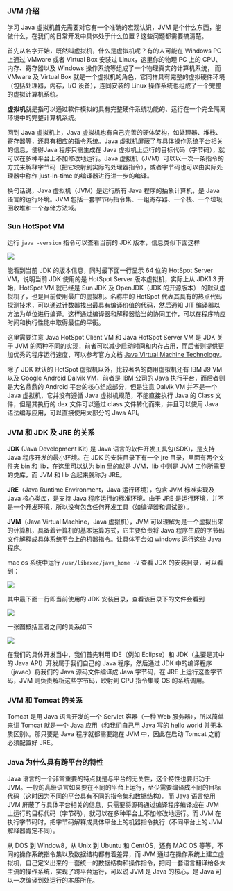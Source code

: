 ### JVM 介绍

学习 Java 虚拟机首先需要对它有一个准确的宏观认识，JVM 是个什么东西，能做什么，在我们的日常开发中具体处于什么位置？这些问题都需要搞清楚。

首先从名字开始，既然叫虚拟机，什么是虚拟机呢？有的人可能在 Windows PC 上通过 VMware 或者 Virtual Box 安装过 Linux，这里你的物理 PC 上的 CPU、内存、寄存器以及 Windows 操作系统等组成了一个物理真实的计算机系统， 而 VMware 及 Virtual Box 就是一个虚拟机的角色，它同样具有完整的虚拟硬件环境（包括处理器，内存，I/O 设备），连同安装的 Linux 操作系统也组成了一个完整的虚拟计算机系统。

**虚拟机**就是指可以通过软件模拟的具有完整硬件系统功能的、运行在一个完全隔离环境中的完整计算机系统。

回到 Java 虚拟机上，Java 虚拟机也有自己完善的硬体架构，如处理器、堆栈、寄存器等，还具有相应的指令系统。Java 虚拟机屏蔽了与具体操作系统平台相关的信息，使得Java 程序只需生成在 Java 虚拟机上运行的目标代码（字节码），就可以在多种平台上不加修改地运行。Java 虚拟机（JVM）可以以一次一条指令的方式来解释字节码（把它映射到实际的处理器指令），或者字节码也可以由实际处理器中称作 just-in-time 的编译器进行进一步的编译。

换句话说，Java 虚拟机（JVM）是运行所有 Java 程序的抽象计算机，是 Java 语言的运行环境。JVM 包括一套字节码指令集、一组寄存器、一个栈、一个垃圾回收堆和一个存储方法域。

### Sun HotSpot VM

运行 `java -version` 指令可以查看当前的 JDK 版本，信息类似下面这样

![](http://ochyazsr6.bkt.clouddn.com/fb2e59e5170d40d1bef0d1e5b64a20db.jpg)

能看到当前 JDK 的版本信息，同时最下面一行显示 64 位的 HotSpot Server VM，说明当前 JDK 使用的是 HotSpot Server 版本虚拟机，实际上从 JDK1.3 开始，HotSpot VM 就已经是 Sun JDK 及 OpenJDK（JDK 的开源版本） 的默认虚拟机了，也是目前使用最广的虚拟机。名称中的 HotSpot 代表其具有的热点代码探测技术，可以通过计数器找出最具有编译价值的代码，然后通知 JIT 编译器以方法为单位进行编译。这样通过编译器和解释器恰当的协同工作，可以在程序响应时间和执行性能中取得最佳的平衡。

这里需要注意 Java HotSpot Client VM 和 Java HotSpot Server VM 是 JDK 关于 JVM 的两种不同的实现，前者可以减少启动时间和内存占用，而后者则提供更加优秀的程序运行速度，可以参考官方文档 [Java Virtual Machine Technology](https://docs.oracle.com/javase/8/docs/technotes/guides/vm/index.html)。

除了 JDK 默认的 HotSpot 虚拟机以外，比较著名的商用虚拟机还有 IBM J9 VM 以及 Google Android Dalvik VM，前者是 IBM 公司的 Java 执行平台，而后者则是大名鼎鼎的 Android 平台的核心组成部分，但是注意 Dalvik VM 并不是一个 Java 虚拟机，它并没有遵循 Java 虚拟机规范，不能直接执行 Java 的 Class 文件，但是其执行的 dex 文件可以通过 class 文件转化而来，并且可以使用 Java 语法编写应用，可以直接使用大部分的 Java API。


### JVM 和 JDK 及 JRE 的关系

**JDK**  (Java Development Kit) 是 Java 语言的软件开发工具包(SDK)，是支持 Java 程序开发的最小环境。在 JDK 的安装目录下有一个 jre 目录，里面有两个文件夹 bin 和 lib，在这里可以认为 bin 里的就是 JVM，lib 中则是 JVM 工作所需要的类库，而 JVM 和 lib 合起来就称为 JRE。

**JRE**（Java Runtime Environment，Java 运行环境），包含 JVM 标准实现及 Java 核心类库，是支持 Java 程序运行的标准环境。由于 JRE 是运行环境，并不是一个开发环境，所以没有包含任何开发工具（如编译器和调试器）。

**JVM**（Java Virtual Machine，Java 虚拟机），JVM 可以理解为是一个虚拟出来的计算机，具备着计算机的基本运算方式，它主要负责将 Java 程序生成的字节码文件解释成具体系统平台上的机器指令。让具体平台如 windows 运行这些 Java 程序。

mac os 系统中运行 `/usr/libexec/java_home -V` 查看 JDK 的安装目录，可以看到：

![](http://ochyazsr6.bkt.clouddn.com/3c332a43550fb339a99c5ccde03314ab.jpg)

其中最下面一行即当前使用的 JDK 安装目录，查看该目录下的文件会看到

![](http://ochyazsr6.bkt.clouddn.com/05623831c93a881eaeaea092ee448de7.jpg)

一张图概括三者之间的关系如下

![](http://ochyazsr6.bkt.clouddn.com/81073a7e37ff8d0f900820886720b761.jpg)


在我们的具体开发当中，我们首先利用 IDE（例如 Eclipse）和 JDK（主要是其中的 Java API）开发属于我们自己的 Java 程序，然后通过 JDK 中的编译程序（javac）将我们的 Java 源码文件编译成 Java 字节码，在 JRE 上运行这些字节码，JVM 则负责解析这些字节码，映射到 CPU 指令集或 OS 的系统调用。


### JVM 和 Tomcat 的关系

Tomcat 是用 Java 语言开发的一个 Servlet 容器（一种 Web 服务器），所以简单来讲 Tomcat 就是一个 Java 应用（和我们自己用 Java 写的 hello world 并无本质区别）。那只要是 Java 程序就都需要跑在 JVM 中，因此在启动 Tomcat 之前必须配置好 JRE。



### Java 为什么具有跨平台的特性

Java 语言的一个非常重要的特点就是与平台的无关性，这个特性也要归功于 JVM。一般的高级语言如果要在不同的平台上运行，至少需要编译成不同的目标代码（这时因为不同的平台具有不同的指令集和数据结构）。而 Java 语言使用 JVM 屏蔽了与具体平台相关的信息，只需要将源码通过编译程序编译成在 JVM 上运行的目标代码（字节码），就可以在多种平台上不加修改地运行。而 JVM 在执行字节码时，把字节码解释成具体平台上的机器指令执行（不同平台上的 JVM 解释器肯定不同）。

从 DOS 到 Window8，从 Unix 到 Ubuntu 和 CentOS，还有 MAC OS 等等，不同的操作系统指令集以及数据结构都有着差异，而 JVM 通过在操作系统上建立虚拟机，自己定义出来的一套统一的数据结构和操作指令，把同一套语言翻译给各大主流的操作系统，实现了跨平台运行，可以说 JVM 是 Java 的核心，是 Java 可以一次编译到处运行的本质所在。
